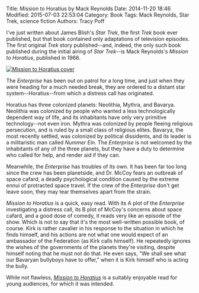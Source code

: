 Title: Mission to Horatius by Mack Reynolds
Date: 2014-11-20 18:46
Modified: 2015-07-03 22:53:04
Category: Book
Tags: Mack Reynolds, Star Trek, science fiction
Authors: Tracy Poff

I've just written about James Blish's *Star Trek*, the first *Trek* book ever published, but that book contained only adaptations of television episodes. The first original *Trek* story published--and, indeed, the only such book published during the initial airing of *Star Trek*--is Mack Reynolds's *Mission to Horatius*, published in 1968.

[![Mission to Horatius cover]({filename}images/mission-to-horatius-cover.jpg)][horatiusamzn]

The *Enterprise* has been out on patrol for a long time, and just when they were heading for a much needed break, they are ordered to a distant star system--Horatius--from which a distress call has originated.

Horatius has three colonized planets: Neolithia, Mythra, and Bavarya. Neolithia was colonized by people who wanted a less technologically dependent way of life, and its inhabitants have only very primitive technology--not even iron. Mythra was colonized by people fleeing religious persecution, and is ruled by a small class of religious elites. Bavarya, the most recently settled, was colonized by political dissidents, and its leader is a militaristic man called *Nummer Ein*. The *Enterprise* is not welcomed by the inhabitants of any of the three planets, but they have a duty to determine who called for help, and render aid if they can.

Meanwhile, the *Enterprise* has troubles of its own. It has been far too long since the crew has been planetside, and Dr. McCoy fears an outbreak of space cafard, a deadly psychological condition caused by the extreme ennui of protracted space travel. If the crew of the *Enterprise* don't get leave soon, they may tear themselves apart from the strain.

*Mission to Horatius* is a quick, easy read. With its A plot of the *Enterprise* investigating a distress call, its B plot of McCoy's concerns about space cafard, and a good dose of comedy, it reads very like an episode of the show. Which is not to say that it's the most well-written possible book, of course. Kirk is rather cavalier in his response to the situation in which he finds himself, and his actions are not what one would expect of an ambassador of the Federation (as Kirk calls himself). He repeatedly ignores the wishes of the governments of the planets they're visiting, despite himself noting that he must not do that. He even says, "We shall see what our Bavaryan bullyboys have to offer," when it is Kirk himself who is acting the bully.

While not flawless, [*Mission to Horatius*][horatiusamzn] is a suitably enjoyable read for young audiences, for which it was intended.

[horatiusamzn]: http://www.amazon.com/gp/product/067102812X/ref=as_li_tl?ie=UTF8&amp;camp=1789&amp;creative=390957&amp;creativeASIN=067102812X&amp;linkCode=as2&amp;tag=othstuexi-20&amp;linkId=OJLIDPXQHYX7S63M
